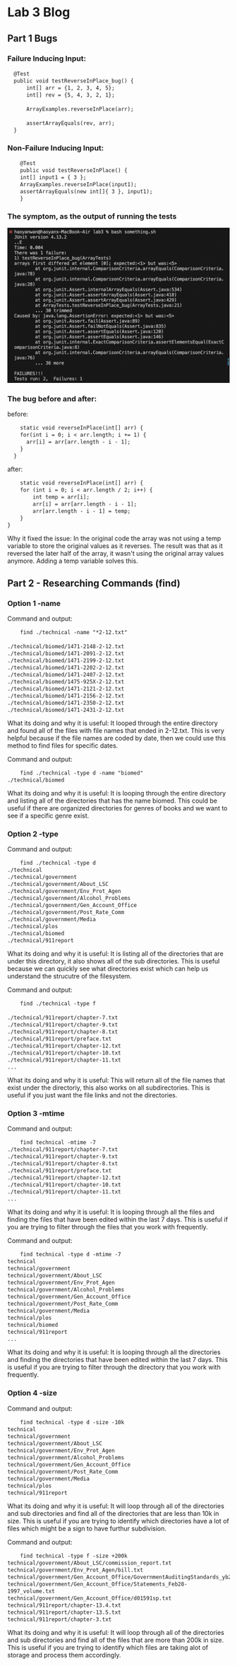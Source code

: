# Lab 3 Blog

## Part 1 Bugs

### Failure Inducing Input:
```
  @Test
  public void testReverseInPlace_bug() {
      int[] arr = {1, 2, 3, 4, 5};
      int[] rev = {5, 4, 3, 2, 1};
      
      ArrayExamples.reverseInPlace(arr);
      
      assertArrayEquals(rev, arr);
  }
```

### Non-Failure Inducing Input:
```
    @Test 
	public void testReverseInPlace() {
    int[] input1 = { 3 };
    ArrayExamples.reverseInPlace(input1);
    assertArrayEquals(new int[]{ 3 }, input1);
	}
```

### The symptom, as the output of running the tests
 ![Image](symptoms.png)


### The bug before and after:
before:
```
    static void reverseInPlace(int[] arr) {
    for(int i = 0; i < arr.length; i += 1) {
      arr[i] = arr[arr.length - i - 1];
    }
  }
```
after:
```
    static void reverseInPlace(int[] arr) {
    for (int i = 0; i < arr.length / 2; i++) {
        int temp = arr[i];
        arr[i] = arr[arr.length - i - 1];
        arr[arr.length - i - 1] = temp;
    }
}
```

Why it fixed the issue:
    In the original code the array was not using a temp variable to store the original values as it reverses. The result was that as it reversed the later half of the array, it wasn't using the original array values anymore. Adding a temp variable solves this.

## Part 2 - Researching Commands (find)

### Option 1 -name
Command and output:
```
    find ./technical -name "*2-12.txt"

./technical/biomed/1471-2148-2-12.txt
./technical/biomed/1471-2091-2-12.txt
./technical/biomed/1471-2199-2-12.txt
./technical/biomed/1471-2202-2-12.txt
./technical/biomed/1471-2407-2-12.txt
./technical/biomed/1475-925X-2-12.txt
./technical/biomed/1471-2121-2-12.txt
./technical/biomed/1471-2156-2-12.txt
./technical/biomed/1471-2350-2-12.txt
./technical/biomed/1471-2431-2-12.txt
```

What its doing and why it is useful:
It looped through the entire directory and found all of the files with file names that ended in 2-12.txt. This is very helpful because if the file names are coded by date, then we could use this method to find files for specific dates.

Command and output:
```
    find ./technical -type d -name "biomed"
./technical/biomed
```

What its doing and why it is useful:
It is looping through the entire directory and listing all of the directories that has the name biomed. This could be useful if there are organized directories for genres of books and we want to see if a specific genre exist. 

### Option 2 -type
Command and output:
```
    find ./technical -type d
./technical
./technical/government
./technical/government/About_LSC
./technical/government/Env_Prot_Agen
./technical/government/Alcohol_Problems
./technical/government/Gen_Account_Office
./technical/government/Post_Rate_Comm
./technical/government/Media
./technical/plos
./technical/biomed
./technical/911report
```

What its doing and why it is useful:
It is listing all of the directories that are under this directory, it also shows all of the sub directories. This is useful because we can quickly see what directories exist which can help us understand the strucutre of the filesystem. 

Command and output:
```
    find ./technical -type f

./technical/911report/chapter-7.txt
./technical/911report/chapter-9.txt
./technical/911report/chapter-8.txt
./technical/911report/preface.txt
./technical/911report/chapter-12.txt
./technical/911report/chapter-10.txt
./technical/911report/chapter-11.txt
...
```

What its doing and why it is useful:
This will return all of the file names that exist under the directoriy, this also works on all subdirectories. This is useful if you just want the file links and not the directories.

### Option 3 -mtime 
Command and output:
```
    find technical -mtime -7
./technical/911report/chapter-7.txt
./technical/911report/chapter-9.txt
./technical/911report/chapter-8.txt
./technical/911report/preface.txt
./technical/911report/chapter-12.txt
./technical/911report/chapter-10.txt
./technical/911report/chapter-11.txt
...
```

What its doing and why it is useful:
It is looping through all the files and finding the files that have been edited within the last 7 days. This is useful if you are trying to filter through the files that you work with frequently.

Command and output:
```
    find technical -type d -mtime -7
technical
technical/government
technical/government/About_LSC
technical/government/Env_Prot_Agen
technical/government/Alcohol_Problems
technical/government/Gen_Account_Office
technical/government/Post_Rate_Comm
technical/government/Media
technical/plos
technical/biomed
technical/911report
...
```

What its doing and why it is useful:
It is looping through all the directories and finding the directories that have been edited within the last 7 days. This is useful if you are trying to filter through the directory that you work with frequently.

### Option 4 -size
Command and output:
```
    find technical -type d -size -10k 
technical
technical/government
technical/government/About_LSC
technical/government/Env_Prot_Agen
technical/government/Alcohol_Problems
technical/government/Gen_Account_Office
technical/government/Post_Rate_Comm
technical/government/Media
technical/plos
technical/911report
```

What its doing and why it is useful:
It will loop through all of the directories and sub directories and find all of the directories that are less than 10k in size. This is useful if you are trying to identify which directories have a lot of files which might be a sign to have furthur subdivision. 

Command and output:
```
    find technical -type f -size +200k 
technical/government/About_LSC/commission_report.txt
technical/government/Env_Prot_Agen/bill.txt
technical/government/Gen_Account_Office/GovernmentAuditingStandards_yb2002ed.txt
technical/government/Gen_Account_Office/Statements_Feb28-1997_volume.txt
technical/government/Gen_Account_Office/d01591sp.txt
technical/911report/chapter-13.4.txt
technical/911report/chapter-13.5.txt
technical/911report/chapter-3.txt
```

What its doing and why it is useful:
It will loop through all of the directories and sub directories and find all of the files that are more than 200k in size. This is useful if you are trying to identify which files are taking alot of storage and process them accordingly. 


